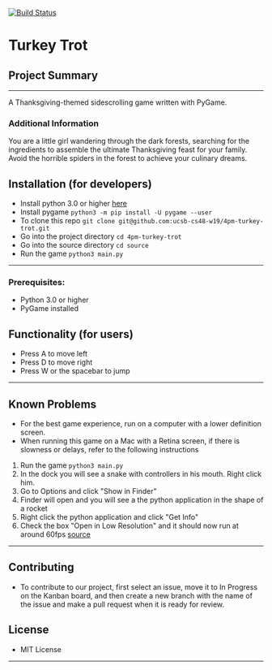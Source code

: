 [![Build Status](https://travis-ci.org/ucsb-cs48-w19/4pm-turkey-trot.svg?branch=master)](https://travis-ci.org/ucsb-cs48-w19/4pm-turkey-trot)
# Turkey Trot

## Project Summary
---
A Thanksgiving-themed sidescrolling game written with PyGame.

### Additional Information
You are a little girl wandering through the dark forests, searching for the ingredients to assemble the ultimate Thanksgiving feast for your family. Avoid the horrible spiders in the forest to achieve your culinary dreams.

## Installation (for developers)
* Install python 3.0 or higher [here](https://www.python.org/)
* Install pygame 
```python3 -m pip install -U pygame --user```
* To clone this repo
```git clone git@github.com:ucsb-cs48-w19/4pm-turkey-trot.git```
* Go into the project directory 
```cd 4pm-turkey-trot```
* Go into the source directory
```cd source```
* Run the game
```python3 main.py```
---
### Prerequisites:
* Python 3.0 or higher
* PyGame installed 

## Functionality (for users)
* Press A to move left
* Press D to move right
* Press W or the spacebar to jump
---

## Known Problems
* For the best game experience, run on a computer with a lower definition screen.
* When running this game on a Mac with a Retina screen, if there is slowness or delays, refer to the following instructions 
1. Run the game ```python3 main.py```
2. In the dock you will see a snake with controllers in his mouth. Right click him.
3. Go to Options and click "Show in Finder"
4. Finder will open and you will see a the python application in the shape of a rocket
5. Right click the python application and click "Get Info"
6. Check the box "Open in Low Resolution" and it should now run at around 60fps
[source](https://stackoverflow.com/questions/31685936/pygame-application-runs-slower-on-mac-than-on-pc)
---

## Contributing
* To contribute to our project, first select an issue, move it to In Progress on the Kanban board, and then create a new branch with the name of the issue and make a pull request when it is ready for review. 

## License 
* MIT License
---
